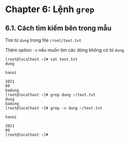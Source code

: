 # Chapter 6: Lệnh `grep`

## 6.1. Cách tìm kiếm bên trong mẫu

Tìm từ `dung` trong file `/root/text.txt`

Thêm option `-v` nếu muốn tìm các dòng không có từ `dung`

    [root@localhost ~]# cat text.txt
    dung

    hanoi

    2021
    09
    badung
    [root@localhost ~]# grep dung ~/text.txt
    dung
    badung
    [root@localhost ~]# grep -v dung ~/text.txt

    hanoi

    2021
    09
    [root@localhost ~]#

